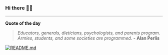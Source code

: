 ### Hi there 👋🏻


---

**Quote of the day**

> *Educators, generals, dieticians, psychologists, and parents program. Armies, students, and some societies are programmed.* - **Alan Perlis** 

[![README.md](https://github.com/marcolovazzano/marcolovazzano/actions/workflows/readme.yml/badge.svg)](https://github.com/marcolovazzano/marcolovazzano/actions/workflows/readme.yml)
